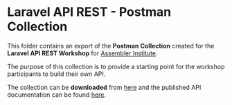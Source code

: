 # Laravel API REST - Postman Collection

This folder contains an export of the **Postman Collection** created for the **Laravel API REST Workshop** for [Assembler Institute](https://assemblerinstitute.com/).


The purpose of this collection is to provide a starting point for the workshop participants to build their own API.

The collection can be **downloaded** from [here](ASSEMBLER_Laravel_API.postman_collection.json) and the published API documentation can be found [here](https://documenter.getpostman.com/view/1856428/UVyxRE8Y).

